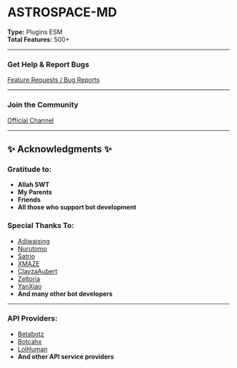 # **ASTROSPACE-MD**

**Type:** Plugins ESM  
**Total Features:** 500+  

---

### **Get Help & Report Bugs**  
[Feature Requests / Bug Reports](https://ngl.link/manzzfr)  

---

### **Join the Community**  
[Official Channel](https://whatsapp.com/channel/0029VaMwHM2JJhzOZyd1i737)  

---

## **✨ Acknowledgments ✨**

### **Gratitude to:**  
- **Allah SWT**  
- **My Parents**  
- **Friends**  
- **All those who support bot development**

### **Special Thanks To:**
- [Adiwajsing](https://github.com/adiwajshing)  
- [Nurutomo](https://github.com/Nurutomo)  
- [Satrio](https://github.com/Tiooxy)  
- [XMAZE](https://github.com/XMAZE)  
- [ClayzaAubert](https://github.com/ClayzaAubert)  
- [Zeltoria](https://github.com/Zeltoria/Clara-MD)  
- [YanXiao](https://github.com/ImYanXiao)  
- **And many other bot developers**

---

### **API Providers:**
- [Betabotz](https://api.betabotz.eu.org)  
- [Botcahx](https://api.botcahx.eu.org)  
- [LolHuman](https://api.lolhuman.xyz)  
- **And other API service providers**
